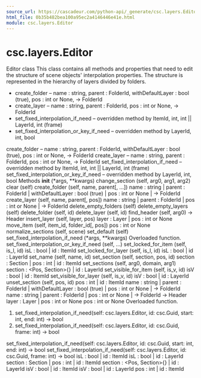 ```yaml
---
source_url: https://cascadeur.com/python-api/_generate/csc.layers.Editor.html
html_file: 0b35b482bea100a95ec2a4146446e41e.html
module: csc.layers.Editor
---
```


# csc.layers.Editor 

Editor class 
This class contains all methods and properties that need to edit the structure of scene objects' interpolation properties.
The structure is represented in the hierarchy of layers divided by folders.
- create_folder – name : string, parent : FolderId, withDefaultLayer : bool (true), pos : int or None, -> FolderId
- create_layer – name : string, parent : FolderId, pos : int or None, -> FolderId
- set_fixed_interpolation_if_need – overridden method by ItemId, int, int || LayerId, int (frame)
- set_fixed_interpolation_or_key_if_need – overridden method by LayerId, int, bool

create_folder – name : string, parent : FolderId, withDefaultLayer : bool (true), pos : int or None, -> FolderId create_layer – name : string, parent : FolderId, pos : int or None, -> FolderId set_fixed_interpolation_if_need – overridden method by ItemId, int, int || LayerId, int (frame) set_fixed_interpolation_or_key_if_need – overridden method by LayerId, int, bool Methods __init__ (*args, **kwargs) change_section (self, arg0, arg1, arg2) clear (self) create_folder (self, name, parent[, ...]) name : string | parent : FolderId | withDefaultLayer : bool (true) | pos : int or None | -> FolderId create_layer (self, name, parent[, pos]) name : string | parent : FolderId | pos : int or None | -> FolderId delete_empty_folders (self) delete_empty_layers (self) delete_folder (self, id) delete_layer (self, id) find_header (self, arg0) -> Header insert_layer (self, layer, pos) layer : Layer | pos : int or None move_item (self, item_id, folder_id[, pos]) pos : int or None normalize_sections (self, scene) set_default (self) set_fixed_interpolation_if_need (*args, **kwargs) Overloaded function. set_fixed_interpolation_or_key_if_need (self, ...) set_locked_for_item (self, is_l, id) isL : bool | id : ItemId set_locked_for_layer (self, is_l, id) isL : bool | id : LayerId set_name (self, name, id) set_section (self, section, pos, id) section : Section | pos : int | id : ItemId set_sections (self, arg0, domain, arg1) section : <Pos, Section>{} | id : LayerId set_visible_for_item (self, is_v, id) isV : bool | id : ItemId set_visible_for_layer (self, is_v, id) isV : bool | id : LayerId unset_section (self, pos, id) pos : int | id : ItemId name : string | parent : FolderId | withDefaultLayer : bool (true) | pos : int or None | -> FolderId name : string | parent : FolderId | pos : int or None | -> FolderId -> Header layer : Layer | pos : int or None pos : int or None Overloaded function.
1. set_fixed_interpolation_if_need(self: csc.layers.Editor, id: csc.Guid, start: int, end: int) -> bool
2. set_fixed_interpolation_if_need(self: csc.layers.Editor, id: csc.Guid, frame: int) -> bool

set_fixed_interpolation_if_need(self: csc.layers.Editor, id: csc.Guid, start: int, end: int) -> bool set_fixed_interpolation_if_need(self: csc.layers.Editor, id: csc.Guid, frame: int) -> bool isL : bool | id : ItemId isL : bool | id : LayerId section : Section | pos : int | id : ItemId section : <Pos, Section>{} | id : LayerId isV : bool | id : ItemId isV : bool | id : LayerId pos : int | id : ItemId